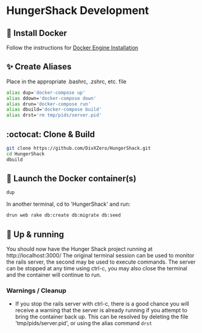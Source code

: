 # HungerShack Development

## :whale: Install Docker
Follow the instructions for
[Docker Engine Installation](https://docs.docker.com/engine/installation/)

## :sparkles: Create Aliases
Place in the appropriate .bashrc, .zshrc, etc. file
```bash
alias dup='docker-compose up'
alias ddown='docker-compose down'
alias drun='docker-compose run'
alias dbuild='docker-compose build'
alias drst='rm tmp/pids/server.pid'
```

## :octocat: Clone & Build
```bash
git clone https://github.com/DivXZero/HungerShack.git
cd HungerShack
dbuild
```

## :rocket: Launch the Docker container(s)
```bash
dup
```
In another terminal, cd to 'HungerShack' and run:
```bash
drun web rake db:create db:migrate db:seed
```

## :metal: Up & running
You should now have the Hunger Shack project running at http://localhost:3000/
The original terminal session can be used to monitor the rails server, the second may be used to execute commands. The server can be stopped at any time using ctrl-c, you may also close the terminal and the container will continue to run.

### Warnings / Cleanup

* If you stop the rails server with ctrl-c, there is a good chance you will receive a warning that the server is already running if you attempt to bring the container back up. This can be resolved by deleting the file 'tmp/pids/server.pid', or using the alias command ```drst```
